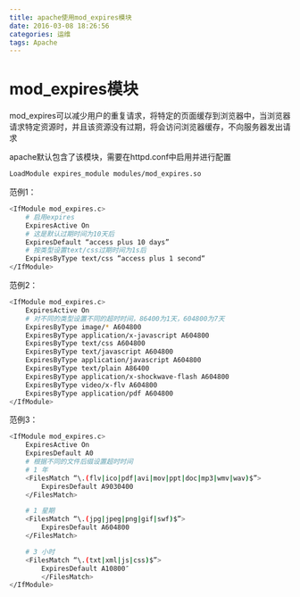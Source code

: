 ```yaml
---
title: apache使用mod_expires模块
date: 2016-03-08 18:26:56
categories: 运维
tags: Apache
---
```


# mod_expires模块

mod_expires可以减少用户的重复请求，将特定的页面缓存到浏览器中，当浏览器请求特定资源时，并且该资源没有过期，将会访问浏览器缓存，不向服务器发出请求

apache默认包含了该模块，需要在httpd.conf中启用并进行配置
```bash
LoadModule expires_module modules/mod_expires.so
```

<!-- more -->

范例1：
```bash
<IfModule mod_expires.c>
    # 启用expires
    ExpiresActive On
    # 这是默认过期时间为10天后
    ExpiresDefault “access plus 10 days”
    # 按类型设置text/css过期时间为1s后
    ExpiresByType text/css “access plus 1 second“
</IfModule>
```

范例2：
```bash
<IfModule mod_expires.c>
    ExpiresActive On
    # 对不同的类型设置不同的超时时间，86400为1天，604800为7天
    ExpiresByType image/* A604800
    ExpiresByType application/x-javascript A604800
    ExpiresByType text/css A604800
    ExpiresByType text/javascript A604800
    ExpiresByType application/javascript A604800
    ExpiresByType text/plain A86400
    ExpiresByType application/x-shockwave-flash A604800
    ExpiresByType video/x-flv A604800
    ExpiresByType application/pdf A604800
</IfModule>
```

范例3：
```bash
<IfModule mod_expires.c>
    ExpiresActive On
    ExpiresDefault A0
    # 根据不同的文件后缀设置超时时间
    # 1 年
    <FilesMatch “\.(flv|ico|pdf|avi|mov|ppt|doc|mp3|wmv|wav)$”>
        ExpiresDefault A9030400
    </FilesMatch>

    # 1 星期
    <FilesMatch “\.(jpg|jpeg|png|gif|swf)$”>
        ExpiresDefault A604800
    </FilesMatch>

    # 3 小时
    <FilesMatch “\.(txt|xml|js|css)$”>
        ExpiresDefault A10800″
        </FilesMatch>
</IfModule>
```


